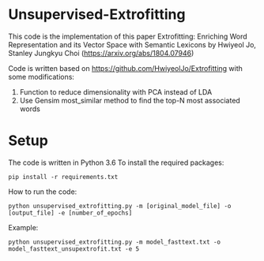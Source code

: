 # Unsupervised-Extrofitting
This code is the implementation of this paper 
Extrofitting: Enriching Word Representation and its Vector Space with Semantic Lexicons by Hwiyeol Jo, Stanley Jungkyu Choi (https://arxiv.org/abs/1804.07946)

Code is written based on https://github.com/HwiyeolJo/Extrofitting with some modifications:
1. Function to reduce dimensionality with PCA instead of LDA
2. Use Gensim most_similar method to find the top-N most associated words

# Setup
The code is written in Python 3.6
To install the required packages:
```
pip install -r requirements.txt
```


How to run the code:
```
python unsupervised_extrofitting.py -m [original_model_file] -o [output_file] -e [number_of_epochs] 
```

Example:
``` 
python unsupervised_extrofitting.py -m model_fasttext.txt -o model_fasttext_unsupextrofit.txt -e 5 
```
